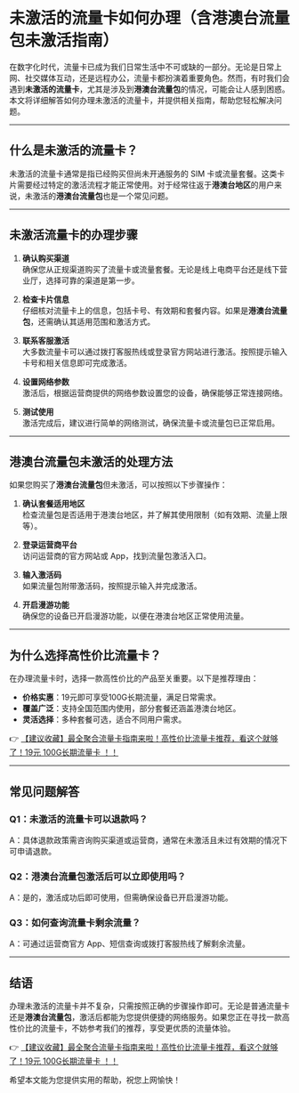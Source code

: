 # 未激活的流量卡如何办理（含港澳台流量包未激活指南）

在数字化时代，流量卡已成为我们日常生活中不可或缺的一部分。无论是日常上网、社交媒体互动，还是远程办公，流量卡都扮演着重要角色。然而，有时我们会遇到**未激活的流量卡**，尤其是涉及到**港澳台流量包**的情况，可能会让人感到困惑。本文将详细解答如何办理未激活的流量卡，并提供相关指南，帮助您轻松解决问题。

---

## 什么是未激活的流量卡？

未激活的流量卡通常是指已经购买但尚未开通服务的 SIM 卡或流量套餐。这类卡片需要经过特定的激活流程才能正常使用。对于经常往返于**港澳台地区**的用户来说，未激活的**港澳台流量包**也是一个常见问题。

---

## 未激活流量卡的办理步骤

1. **确认购买渠道**  
   确保您从正规渠道购买了流量卡或流量套餐。无论是线上电商平台还是线下营业厅，选择可靠的渠道是第一步。

2. **检查卡片信息**  
   仔细核对流量卡上的信息，包括卡号、有效期和套餐内容。如果是**港澳台流量包**，还需确认其适用范围和激活方式。

3. **联系客服激活**  
   大多数流量卡可以通过拨打客服热线或登录官方网站进行激活。按照提示输入卡号和相关信息即可完成激活。

4. **设置网络参数**  
   激活后，根据运营商提供的网络参数设置您的设备，确保能够正常连接网络。

5. **测试使用**  
   激活完成后，建议进行简单的网络测试，确保流量卡或流量包已正常启用。

---

## 港澳台流量包未激活的处理方法

如果您购买了**港澳台流量包**但未激活，可以按照以下步骤操作：

1. **确认套餐适用地区**  
   检查流量包是否适用于港澳台地区，并了解其使用限制（如有效期、流量上限等）。

2. **登录运营商平台**  
   访问运营商的官方网站或 App，找到流量包激活入口。

3. **输入激活码**  
   如果流量包附带激活码，按照提示输入并完成激活。

4. **开启漫游功能**  
   确保您的设备已开启漫游功能，以便在港澳台地区正常使用流量。

---

## 为什么选择高性价比流量卡？

在办理流量卡时，选择一款高性价比的产品至关重要。以下是推荐理由：

- **价格实惠**：19元即可享受100G长期流量，满足日常需求。  
- **覆盖广泛**：支持全国范围内使用，部分套餐还涵盖港澳台地区。  
- **灵活选择**：多种套餐可选，适合不同用户需求。  

👉 [【建议收藏】最全聚合流量卡指南来啦！高性价比流量卡推荐，看这个就够了！19元 100G长期流量卡 ！！](https://bit.ly/Liuliangka)

---

## 常见问题解答

### Q1：未激活的流量卡可以退款吗？  
A：具体退款政策需咨询购买渠道或运营商，通常在未激活且未过有效期的情况下可申请退款。

### Q2：港澳台流量包激活后可以立即使用吗？  
A：是的，激活成功后即可使用，但需确保设备已开启漫游功能。

### Q3：如何查询流量卡剩余流量？  
A：可通过运营商官方 App、短信查询或拨打客服热线了解剩余流量。

---

## 结语

办理未激活的流量卡并不复杂，只需按照正确的步骤操作即可。无论是普通流量卡还是**港澳台流量包**，激活后都能为您提供便捷的网络服务。如果您正在寻找一款高性价比的流量卡，不妨参考我们的推荐，享受更优质的流量体验。

👉 [【建议收藏】最全聚合流量卡指南来啦！高性价比流量卡推荐，看这个就够了！19元 100G长期流量卡 ！！](https://bit.ly/Liuliangka)

希望本文能为您提供实用的帮助，祝您上网愉快！